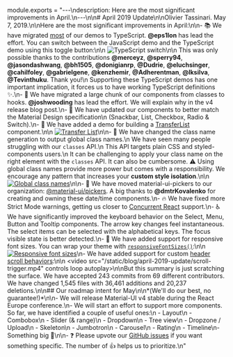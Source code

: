 module.exports = "---\ndescription: Here are the most significant improvements in April.\n---\n\n# April 2019 Update\n\nOlivier Tassinari. May 7, 2019.\n\nHere are the most significant improvements in April:\n\n- 📚 We have migrated [most](https://github.com/Foso/material-ui/issues/14897) of our demos to TypeScript. **@eps1lon** has lead the effort. You can switch between the JavaScript demo and the TypeScript demo using this toggle button:\n\n  ![TypeScript switch](/static/blog/april-2019-update/typescript.png)\n\n  This was only possible thanks to the contributions **@merceyz**, **@sperry94**, **@jasondashwang**, **@bh1505**, **@donigianrp**, **@Dudrie**, **@eluchsinger**, **@cahilfoley**, **@gabrielgene**, **@kenzhemir**, **@Adherentman**, **@lksilva**, **@Tevinthuku**. Thank you!\n  Supporting these TypeScript demos has one important implication, it forces us to have working TypeScript definitions ✨.\n- 🎀 We have migrated a large chunk of our components from classes to hooks. **@joshwooding** has lead the effort. We will explain why in the v4 release blog post.\n- 📐 We have updated our components to better match the Material Design specification\n  (Snackbar, List, Checkbox, Radio & Switch).\n- 🎁 We have added a demo for building a [TransferList](/components/transfer-list/) component.\n\n  [![Transfer List](/static/blog/april-2019-update/transfer-list.png)](/components/transfer-list/)\n\n- 💅 We have changed the class name generation to output global class names.\n  We have seen many people struggling with our `classes` API.\n  This API targets plain CSS and styled-components users.\n  It can be challenging to apply your class name on the right element with the `classes` API. It can also be cumbersome. ⚠️ Using global class names provide more power but comes with a responsibility. We encourage any pattern that increases your **custom style isolation**.\n\n  [![Global class names](/static/blog/april-2019-update/global-class-names.png)](/styles/advanced/#with-material-ui-core)\n\n- 📅 We have moved material-ui-pickers to our organization: [@material-ui/pickers](https://material-ui-pickers.dev/). A big thanks to **@dmtrKovalenko** for creating and owning these date/time components.\n- 🔥 We have fixed more Strict Mode warnings, getting us closer to [Concurrent React](https://reactjs.org/blog/2018/11/27/react-16-roadmap.html#react-16x-q2-2019-the-one-with-concurrent-mode) support.\n- ♿️ We have significantly improved the keyboard behavior on the Select, Menu, Button and Tooltip components. The arrow key changes feel instantaneous. The select items can be selected with the alphabetical keys. The focus visible state is better detected.\n- 💄 We have added support for responsive font sizes. You can wrap your theme with [`responsiveFontSizes()`](/customization/typography/#responsive-font-sizes):\n\n  [![Responsive font sizes](/static/blog/april-2019-update/responsive.png)](/customization/typography/#responsive-font-sizes)\n- We have added support for custom [header scroll behaviors](/components/app-bar/#scrolling):\n\n  <video src=\"/static/blog/april-2019-update/scroll-trigger.mp4\" controls loop autoplay></video>\n\nBut this summary is just scratching the surface. We have accepted 243 commits from 69 different contributors. We have changed 1,545 files with 36,461 additions and 20,237 deletions.\n\n## Our roadmap intent for May\n\n*(We'll do our best, no guarantee!)*\n\n- We will release Material-UI v4 stable during the React Europe conference.\n- We will start an effort to support more components. So far, we have identified a couple of useful ones:\n  - Layout\n  - Combobox\n  - Slider (& range)\n  - Dropdown\n  - Tree view\n  - Dropzone / Upload\n  - Skeleton\n  - Jumbotron\n  - Carousel\n  - Rating\n  - Timeline\n- Something big 🌈\n\n- ❓ Please upvote our [GitHub issues](https://github.com/Foso/material-ui/issues) if you want something specific. The number of 👍 helps us to prioritize.\n"